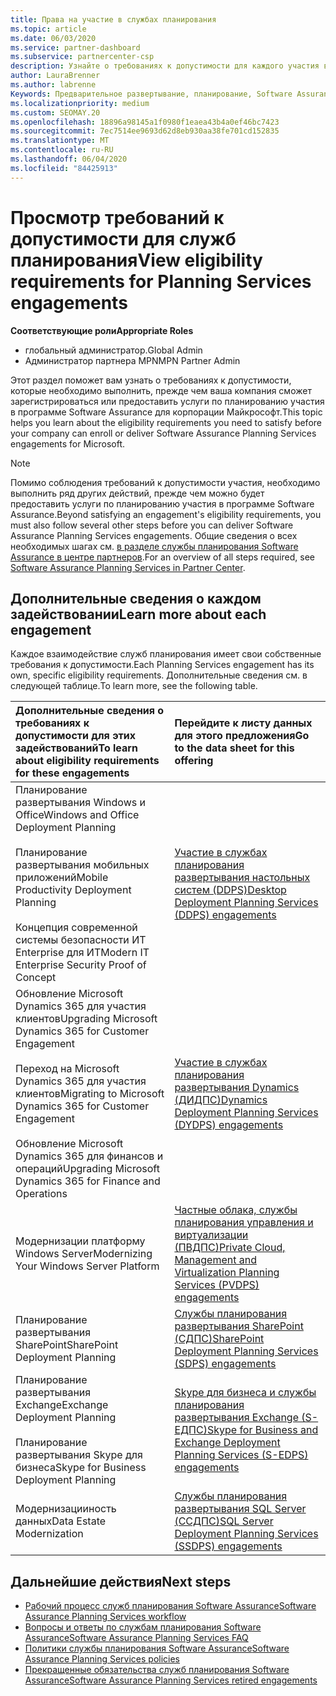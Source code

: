 ```yaml
---
title: Права на участие в службах планирования
ms.topic: article
ms.date: 06/03/2020
ms.service: partner-dashboard
ms.subservice: partnercenter-csp
description: Узнайте о требованиях к допустимости для каждого участия в службах планирования Software Assurance, которые компания может предложить корпоративным клиентам.
author: LauraBrenner
ms.author: labrenne
Keywords: Предварительное развертывание, планирование, Software Assurance, обязательства, требования, права, предложение
ms.localizationpriority: medium
ms.custom: SEOMAY.20
ms.openlocfilehash: 18896a98145a1f0980f1eaea43b4a0ef46bc7423
ms.sourcegitcommit: 7ec7514ee9693d62d8eb930aa38fe701cd152835
ms.translationtype: MT
ms.contentlocale: ru-RU
ms.lasthandoff: 06/04/2020
ms.locfileid: "84425913"
---
```

# <a name="view-eligibility-requirements-for-planning-services-engagements"></a><span data-ttu-id="eaaed-104">Просмотр требований к допустимости для служб планирования</span><span class="sxs-lookup"><span data-stu-id="eaaed-104">View eligibility requirements for Planning Services engagements</span></span>

<span data-ttu-id="eaaed-105">**Соответствующие роли**</span><span class="sxs-lookup"><span data-stu-id="eaaed-105">**Appropriate Roles**</span></span>

- <span data-ttu-id="eaaed-106">глобальный администратор.</span><span class="sxs-lookup"><span data-stu-id="eaaed-106">Global Admin</span></span>
- <span data-ttu-id="eaaed-107">Администратор партнера MPN</span><span class="sxs-lookup"><span data-stu-id="eaaed-107">MPN Partner Admin</span></span>

<span data-ttu-id="eaaed-108">Этот раздел поможет вам узнать о требованиях к допустимости, которые необходимо выполнить, прежде чем ваша компания сможет зарегистрироваться или предоставить услуги по планированию участия в программе Software Assurance для корпорации Майкрософт.</span><span class="sxs-lookup"><span data-stu-id="eaaed-108">This topic helps you learn about the eligibility requirements you need to satisfy before your company can enroll or deliver Software Assurance Planning Services engagements for Microsoft.</span></span>

>[!NOTE]
> <span data-ttu-id="eaaed-109">Помимо соблюдения требований к допустимости участия, необходимо выполнить ряд других действий, прежде чем можно будет предоставить услуги по планированию участия в программе Software Assurance.</span><span class="sxs-lookup"><span data-stu-id="eaaed-109">Beyond satisfying an engagement's eligibility requirements, you must also follow several other steps before you can deliver Software Assurance Planning Services engagements.</span></span> <span data-ttu-id="eaaed-110">Общие сведения о всех необходимых шагах см. [в разделе службы планирования Software Assurance в центре партнеров](software-assurance-dps.md).</span><span class="sxs-lookup"><span data-stu-id="eaaed-110">For an overview of all steps required, see [Software Assurance Planning Services in Partner Center](software-assurance-dps.md).</span></span>

## <a name="learn-more-about-each-engagement"></a><span data-ttu-id="eaaed-111">Дополнительные сведения о каждом задействовании</span><span class="sxs-lookup"><span data-stu-id="eaaed-111">Learn more about each engagement</span></span>

<span data-ttu-id="eaaed-112">Каждое взаимодействие служб планирования имеет свои собственные требования к допустимости.</span><span class="sxs-lookup"><span data-stu-id="eaaed-112">Each Planning Services engagement has its own, specific eligibility requirements.</span></span> <span data-ttu-id="eaaed-113">Дополнительные сведения см. в следующей таблице.</span><span class="sxs-lookup"><span data-stu-id="eaaed-113">To learn more, see the following table.</span></span>

|<span data-ttu-id="eaaed-114">**Дополнительные сведения о требованиях к допустимости для этих задействований**</span><span class="sxs-lookup"><span data-stu-id="eaaed-114">**To learn about eligibility requirements for these engagements**</span></span>   |<span data-ttu-id="eaaed-115">**Перейдите к листу данных для этого предложения**</span><span class="sxs-lookup"><span data-stu-id="eaaed-115">**Go to the data sheet for this offering**</span></span>  |
|:------------------------------------|:------------------|
| <span data-ttu-id="eaaed-116">Планирование развертывания Windows и Office</span><span class="sxs-lookup"><span data-stu-id="eaaed-116">Windows and Office Deployment Planning</span></span><br/><br/> <span data-ttu-id="eaaed-117">Планирование развертывания мобильных приложений</span><span class="sxs-lookup"><span data-stu-id="eaaed-117">Mobile Productivity Deployment Planning</span></span><br/><br/> <span data-ttu-id="eaaed-118">Концепция современной системы безопасности ИТ Enterprise для ИТ</span><span class="sxs-lookup"><span data-stu-id="eaaed-118">Modern IT Enterprise Security Proof of Concept</span></span> | [<span data-ttu-id="eaaed-119">Участие в службах планирования развертывания настольных систем (DDPS)</span><span class="sxs-lookup"><span data-stu-id="eaaed-119">Desktop Deployment Planning Services (DDPS) engagements</span></span>](https://go.microsoft.com/fwlink/?linkid=2116072) |
| <span data-ttu-id="eaaed-120">Обновление Microsoft Dynamics 365 для участия клиентов</span><span class="sxs-lookup"><span data-stu-id="eaaed-120">Upgrading Microsoft Dynamics 365 for Customer Engagement</span></span><br/><br/> <span data-ttu-id="eaaed-121">Переход на Microsoft Dynamics 365 для участия клиентов</span><span class="sxs-lookup"><span data-stu-id="eaaed-121">Migrating to Microsoft Dynamics 365 for Customer Engagement</span></span><br/><br/> <span data-ttu-id="eaaed-122">Обновление Microsoft Dynamics 365 для финансов и операций</span><span class="sxs-lookup"><span data-stu-id="eaaed-122">Upgrading Microsoft Dynamics 365 for Finance and Operations</span></span>  | [<span data-ttu-id="eaaed-123">Участие в службах планирования развертывания Dynamics (ДИДПС)</span><span class="sxs-lookup"><span data-stu-id="eaaed-123">Dynamics Deployment Planning Services (DYDPS) engagements</span></span>](https://go.microsoft.com/fwlink/?linkid=2116073)  |
| <span data-ttu-id="eaaed-124">Модернизации платформу Windows Server</span><span class="sxs-lookup"><span data-stu-id="eaaed-124">Modernizing Your Windows Server Platform</span></span> | [<span data-ttu-id="eaaed-125">Частные облака, службы планирования управления и виртуализации (ПВДПС)</span><span class="sxs-lookup"><span data-stu-id="eaaed-125">Private Cloud, Management and Virtualization Planning Services (PVDPS) engagements</span></span>](https://go.microsoft.com/fwlink/?linkid=2115982) |
| <span data-ttu-id="eaaed-126">Планирование развертывания SharePoint</span><span class="sxs-lookup"><span data-stu-id="eaaed-126">SharePoint Deployment Planning</span></span>   | [<span data-ttu-id="eaaed-127">Службы планирования развертывания SharePoint (СДПС)</span><span class="sxs-lookup"><span data-stu-id="eaaed-127">SharePoint Deployment Planning Services (SDPS) engagements</span></span>](https://go.microsoft.com/fwlink/?linkid=2116074)  |
| <span data-ttu-id="eaaed-128">Планирование развертывания Exchange</span><span class="sxs-lookup"><span data-stu-id="eaaed-128">Exchange Deployment Planning</span></span><br/><br/> <span data-ttu-id="eaaed-129">Планирование развертывания Skype для бизнеса</span><span class="sxs-lookup"><span data-stu-id="eaaed-129">Skype for Business Deployment Planning</span></span>  | [<span data-ttu-id="eaaed-130">Skype для бизнеса и службы планирования развертывания Exchange (S-ЕДПС)</span><span class="sxs-lookup"><span data-stu-id="eaaed-130">Skype for Business and Exchange Deployment Planning Services (S-EDPS) engagements</span></span>](https://go.microsoft.com/fwlink/?linkid=2116075)  |
| <span data-ttu-id="eaaed-131">Модернизацииность данных</span><span class="sxs-lookup"><span data-stu-id="eaaed-131">Data Estate Modernization</span></span>  | [<span data-ttu-id="eaaed-132">Службы планирования развертывания SQL Server (ССДПС)</span><span class="sxs-lookup"><span data-stu-id="eaaed-132">SQL Server Deployment Planning Services (SSDPS) engagements</span></span>](https://go.microsoft.com/fwlink/?linkid=2116076)  |

## <a name="next-steps"></a><span data-ttu-id="eaaed-133">Дальнейшие действия</span><span class="sxs-lookup"><span data-stu-id="eaaed-133">Next steps</span></span>

- [<span data-ttu-id="eaaed-134">Рабочий процесс служб планирования Software Assurance</span><span class="sxs-lookup"><span data-stu-id="eaaed-134">Software Assurance Planning Services workflow</span></span>](https://go.microsoft.com/fwlink/?linkid=2115983)
- [<span data-ttu-id="eaaed-135">Вопросы и ответы по службам планирования Software Assurance</span><span class="sxs-lookup"><span data-stu-id="eaaed-135">Software Assurance Planning Services FAQ</span></span>](https://go.microsoft.com/fwlink/?linkid=2116077)
- [<span data-ttu-id="eaaed-136">Политики службы планирования Software Assurance</span><span class="sxs-lookup"><span data-stu-id="eaaed-136">Software Assurance Planning Services policies</span></span>](https://go.microsoft.com/fwlink/?linkid=2115984)
- [<span data-ttu-id="eaaed-137">Прекращенные обязательства служб планирования Software Assurance</span><span class="sxs-lookup"><span data-stu-id="eaaed-137">Software Assurance Planning Services retired engagements</span></span>](https://query.prod.cms.rt.microsoft.com/cms/api/am/binary/RE4sln9)
